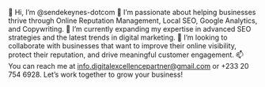 👋 Hi, I’m @sendekeynes-dotcom
👀 I’m passionate about helping businesses thrive through Online Reputation Management, Local SEO, Google Analytics, and Copywriting.
🌱 I’m currently expanding my expertise in advanced SEO strategies and the latest trends in digital marketing.
💞️ I’m looking to collaborate with businesses that want to improve their online visibility, protect their reputation, and drive meaningful customer engagement.
📫 You can reach me at info.digitalexcellencepartner@gmail.com or +233 20 754 6928. Let’s work together to grow your business!
